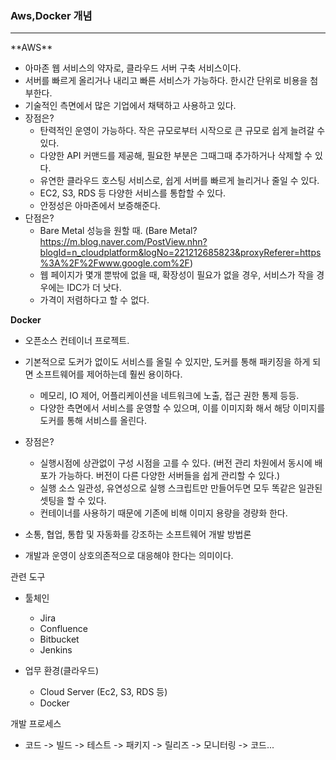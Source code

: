 ### Aws,Docker 개념

<hr>
**AWS**

- 아마존 웹 서비스의 약자로, 클라우드 서버 구축 서비스이다.
- 서버를 빠르게 올리거나 내리고 빠른 서비스가 가능하다. 한시간 단위로 비용을 첨부한다.
- 기술적인 측면에서 많은 기업에서 채택하고 사용하고 있다.
- 장점은?
  - 탄력적인 운영이 가능하다. 작은 규모로부터 시작으로 큰 규모로 쉽게 늘려갈 수 있다.
  - 다양한 API 커맨드를 제공해, 필요한 부분은 그때그때 추가하거나 삭제할 수 있다.
  - 유연한 클라우드 호스팅 서비스로, 쉽게 서버를 빠르게 늘리거나 줄일 수 있다.
  - EC2, S3, RDS 등 다양한 서비스를 통합할 수 있다.
  - 안정성은 아마존에서 보증해준다. 
- 단점은?
  - Bare Metal 성능을 원할 때. (Bare Metal? https://m.blog.naver.com/PostView.nhn?blogId=n_cloudplatform&logNo=221212685823&proxyReferer=https%3A%2F%2Fwww.google.com%2F)
  - 웹 페이지가 몇개 뿐밖에 없을 때, 확장성이 필요가 없을 경우, 서비스가 작을 경우에는 IDC가 더 낫다.
  - 가격이 저렴하다고 할 수 없다.



**Docker**

- 오픈소스 컨테이너 프로젝트.
- 기본적으로 도커가 없이도 서비스를 올릴 수 있지만, 도커를 통해 패키징을 하게 되면 소프트웨어를 제어하는데 훨씬 용이하다.
  - 메모리, IO 제어, 어플리케이션을 네트워크에 노출, 접근 권한 통제 등등.
  - 다양한 측면에서 서비스를 운영할 수 있으며, 이를 이미지화 해서 해당 이미지를 도커를 통해 서비스를 올린다.
- 장점은?
  - 실행시점에 상관없이 구성 시점을 고를 수 있다. (버전 관리 차원에서 동시에 배포가 가능하다. 버전이 다른 다양한 서버들을 쉽게 관리할 수 있다.)
  - 실행 소스 일관성, 유연성으로 실행 스크립트만 만들어두면 모두 똑같은 일관된 셋팅을 할 수 있다.
  - 컨테이너를 사용하기 때문에 기존에 비해 이미지 용량을 경량화 한다.





- 소통, 협업, 통합 및 자동화를 강조하는 소프트웨어 개발 방법론
- 개발과 운영이 상호의존적으로 대응해야 한다는 의미이다.



관련 도구

- 툴체인
  - Jira
  - Confluence
  - Bitbucket
  - Jenkins

- 업무 환경(클라우드)
  - Cloud Server (Ec2, S3, RDS 등)
  - Docker



개발 프로세스

- 코드 -> 빌드 -> 테스트 -> 패키지 -> 릴리즈 -> 모니터링 -> 코드...











